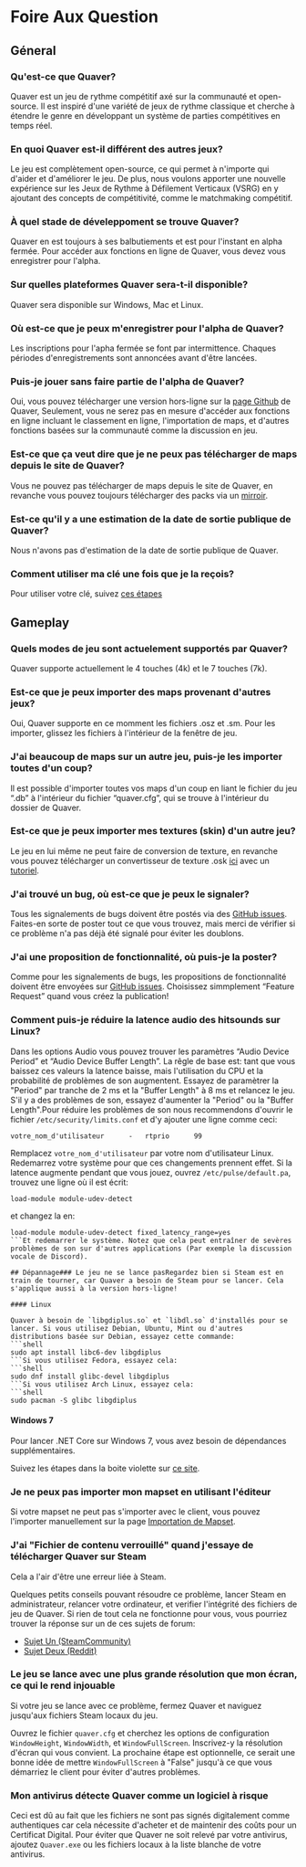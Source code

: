 ﻿# Foire Aux Question

## Géneral

### Qu'est-ce que Quaver?

Quaver est un jeu de rythme compétitif axé sur la communauté et open-source. Il est inspiré d'une variété de jeux de rythme classique et cherche à étendre le genre en développant un système de parties compétitives en temps réel.

### En quoi Quaver est-il différent des autres jeux?

Le jeu est complètement open-source, ce qui permet à n'importe qui d'aider et d'améliorer le jeu. De plus, nous voulons apporter une nouvelle expérience sur les Jeux de Rythme à Défilement Verticaux (VSRG) en y ajoutant des concepts de compétitivité, comme le matchmaking compétitif.

### À quel stade de déveleppoment se trouve Quaver?

Quaver en est toujours à ses balbutiements et est pour l'instant en alpha fermée. Pour accéder aux fonctions en ligne de Quaver, vous devez vous enregistrer pour l'alpha.

### Sur quelles plateformes Quaver sera-t-il disponible?

Quaver sera disponible sur Windows, Mac et Linux.

### Où est-ce que je peux m'enregistrer pour l'alpha de Quaver?

Les inscriptions pour l'apha fermée se font par intermittence. Chaques périodes d'enregistrements sont annoncées avant d'être lancées.

### Puis-je jouer sans faire partie de l'alpha de Quaver?

Oui, vous pouvez télécharger une version hors-ligne sur la [page Github](https://github.com/Quaver/Quaver/releases) de Quaver, Seulement, vous ne serez pas en mesure d'accéder aux fonctions en ligne incluant le classement en ligne, l'importation de maps, et d'autres fonctions basées sur la communauté comme la discussion en jeu.

### Est-ce que ça veut dire que je ne peux pas télécharger de maps depuis le site de Quaver?

Vous ne pouvez pas télécharger de maps depuis le site de Quaver, en revanche vous pouvez toujours télécharger des packs via un [mirroir](https://rhythmgamers.net/pack/).

### Est-ce qu'il y a une estimation de la date de sortie publique de Quaver?

Nous n'avons pas d'estimation de la date de sortie publique de Quaver.

### Comment utiliser ma clé une fois que je la reçois?

Pour utiliser votre clé, suivez [ces étapes](https://support.steampowered.com/kb_article.php?ref=5414-TFBN-1352)

## Gameplay

### Quels modes de jeu sont actuelement supportés par Quaver?

Quaver supporte actuellement le 4 touches (4k) et le 7 touches (7k).

### Est-ce que je peux importer des maps provenant d'autres jeux?

Oui, Quaver supporte en ce momment les fichiers .osz et .sm. Pour les importer, glissez les fichiers à l'intérieur de la fenêtre de jeu.

### J'ai beaucoup de maps sur un autre jeu, puis-je les importer toutes d'un coup?

Il est possible d'importer toutes vos maps d'un coup en liant le fichier du jeu “.db” à l'intérieur du fichier “quaver.cfg”, qui se trouve à l'intérieur du dossier de Quaver.

### Est-ce que je peux importer mes textures (skin) d'un autre jeu?

Le jeu en lui même ne peut faire de conversion de texture, en revanche vous pouvez télécharger un convertisseur de texture .osk [ici](https://rhythmgamers.net/QBC/) avec un [tutoriel](https://www.youtube.com/watch?v=pWeLbx48NVI).

### J'ai trouvé un bug, où est-ce que je peux le signaler?

Tous les signalements de bugs doivent être postés via des [GitHub issues](https://github.com/Quaver/Quaver/issues). Faites-en sorte de poster tout ce que vous trouvez, mais merci de vérifier si ce problème n'a pas déjà été signalé pour éviter les doublons.

### J'ai une proposition de fonctionnalité, où puis-je la poster?

Comme pour les signalements de bugs, les propositions de fonctionnalité doivent être envoyées sur [GitHub issues](https://github.com/Quaver/Quaver/issues). Choisissez simmplement “Feature Request” quand vous créez la publication!

### Comment puis-je réduire la latence audio des hitsounds sur Linux?

Dans les options Audio vous pouvez trouver les paramètres  “Audio Device Period” et “Audio Device Buffer Length”. La rêgle de base est: tant que vous baissez ces valeurs la latence baisse, mais l'utilisation du CPU et la probabilité de problèmes de son augmentent. Essayez de paramètrer la "Period" par tranche de 2 ms et la "Buffer Length" à 8 ms et relancez le jeu. S'il y a des problèmes de son, essayez d'aumenter la "Period" ou la "Buffer Length".Pour réduire les problèmes de son nous recommendons d'ouvrir le fichier `/etc/security/limits.conf` et d'y ajouter une ligne comme ceci:
```
votre_nom_d'utilisateur      -   rtprio      99
```
Remplacez `votre_nom_d'utilisateur` par votre nom d'utilisateur Linux. Redemarrez votre système pour que ces changements prennent effet. Si la latence augmente pendant que vous jouez, ouvrez `/etc/pulse/default.pa`, trouvez une ligne où il est écrit:
```
load-module module-udev-detect
```
et changez la en:
```
load-module module-udev-detect fixed_latency_range=yes
```Et redemarrer le système. Notez que cela peut entraîner de sevères problèmes de son sur d'autres applications (Par exemple la discussion vocale de Discord).

## Dépannage### Le jeu ne se lance pasRegardez bien si Steam est en train de tourner, car Quaver a besoin de Steam pour se lancer. Cela s'applique aussi à la version hors-ligne!

#### Linux

Quaver à besoin de `libgdiplus.so` et `libdl.so` d'installés pour se lancer. Si vous utilisez Debian, Ubuntu, Mint ou d'autres distributions basée sur Debian, essayez cette commande:
```shell
sudo apt install libc6-dev libgdiplus
```Si vous utilisez Fedora, essayez cela:
```shell
sudo dnf install glibc-devel libgdiplus
```Si vous utilisez Arch Linux, essayez cela:
```shell
sudo pacman -S glibc libgdiplus
```

#### Windows 7

Pour lancer .NET Core sur Windows 7, vous avez besoin de dépendances supplémentaires.

Suivez les étapes dans la boite violette sur [ce site](https://docs.microsoft.com/en-us/dotnet/core/windows-prerequisites?tabs=netcore2x#net-core-dependencies).

### Je ne peux pas importer mon mapset en utilisant l'éditeur

Si votre mapset ne peut pas s'importer avec le client, vous pouvez l'importer manuellement sur la page [Importation de Mapset](https://quavergame.com/upload/mapset/).

### J'ai "Fichier de contenu verrouillé" quand j'essaye de télécharger Quaver sur Steam

Cela a l'air d'être une erreur liée à Steam.

Quelques petits conseils pouvant résoudre ce problème, lancer Steam en administrateur, relancer votre ordinateur, et verifier l'intégrité des fichiers de jeu de Quaver. Si rien de tout cela ne fonctionne pour vous, vous pourriez trouver la réponse sur un de ces sujets de forum:
- [Sujet Un (SteamCommunity)](https://steamcommunity.com/app/346110/discussions/0/333656722964822410/)
- [Sujet Deux (Reddit)](https://www.reddit.com/r/Steam/comments/5cnjzf/content_file_locked/)

### Le jeu se lance avec une plus grande résolution que mon écran, ce qui le rend injouable

Si votre jeu se lance avec ce problème, fermez Quaver et naviguez jusqu'aux fichiers Steam locaux du jeu.

Ouvrez le fichier `quaver.cfg` et cherchez les options de configuration `WindowHeight`, `WindowWidth`, et `WindowFullScreen`. Inscrivez-y la résolution d'écran qui vous convient. La prochaine étape est optionnelle, ce serait une bonne idée de mettre `WindowFullScreen` à "False" jusqu'à ce que vous démarriez le client pour éviter d'autres problèmes.

### Mon antivirus détecte Quaver comme un logiciel à risque

Ceci est dû au fait que les fichiers ne sont pas signés digitalement comme authentiques car cela nécessite d'acheter et de maintenir des coûts pour un Certificat Digital.
Pour éviter que Quaver ne soit relevé par votre antivirus, ajoutez `Quaver.exe` ou les fichiers locaux à la liste blanche de votre antivirus.




